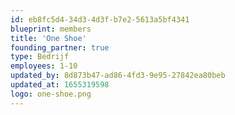 ```yaml
---
id: eb8fc5d4-34d3-4d3f-b7e2-5613a5bf4341
blueprint: members
title: 'One Shoe'
founding_partner: true
type: Bedrijf
employees: 1-10
updated_by: 8d873b47-ad86-4fd3-9e95-27842ea80beb
updated_at: 1655319598
logo: one-shoe.png
---
```

